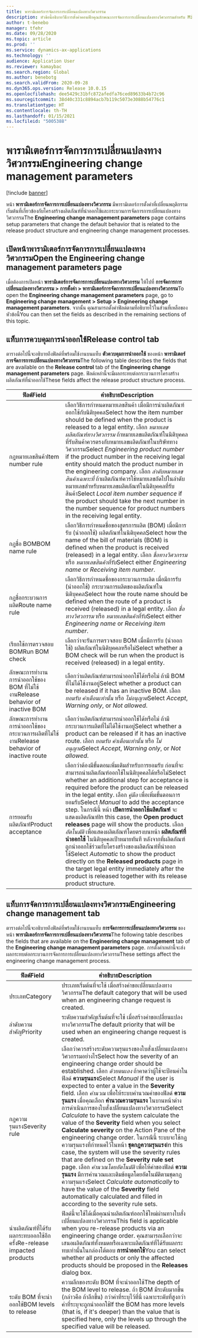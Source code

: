 ```yaml
---
title: พารามิเตอร์การจัดการการเปลี่ยนแปลงทางวิศวกรรม
description: หัวข้อนี้อธิบายวิธีการตั้งค่าคอนฟิกคุณลักษณะการจัดการการเปลี่ยนแปลงทางวิศวกรรมสำหรับ Microsoft Dynamics 365 Supply Chain Management
author: t-benebo
manager: tfehr
ms.date: 09/28/2020
ms.topic: article
ms.prod: ''
ms.service: dynamics-ax-applications
ms.technology: ''
audience: Application User
ms.reviewer: kamaybac
ms.search.region: Global
ms.author: benebotg
ms.search.validFrom: 2020-09-28
ms.dyn365.ops.version: Release 10.0.15
ms.openlocfilehash: dee5429c31bfc872afedfa76ced89633b4b72c96
ms.sourcegitcommit: 38d40c331c8894acb7b119c5073e3088b54776c1
ms.translationtype: HT
ms.contentlocale: th-TH
ms.lasthandoff: 01/15/2021
ms.locfileid: "5005388"
---
```

# <a name="engineering-change-management-parameters"></a><span data-ttu-id="f132a-103">พารามิเตอร์การจัดการการเปลี่ยนแปลงทางวิศวกรรม</span><span class="sxs-lookup"><span data-stu-id="f132a-103">Engineering change management parameters</span></span>

[!include [banner](../includes/banner.md)]

<span data-ttu-id="f132a-104">หน้า **พารามิเตอร์การจัดการการเปลี่ยนแปลงทางวิศวกรรม** มีพารามิเตอร์การตั้งค่าที่เปลี่ยนพฤติกรรมเริ่มต้นที่เกี่ยวข้องกับโครงสร้างผลิตภัณฑ์ที่นำออกใช้และกระบวนการจัดการการเปลี่ยนแปลงทางวิศวกรรม</span><span class="sxs-lookup"><span data-stu-id="f132a-104">The **Engineering change management parameters** page contains setup parameters that change the default behavior that is related to the release product structure and engineering change management processes.</span></span>

## <a name="open-the-engineering-change-management-parameters-page"></a><span data-ttu-id="f132a-105">เปิดหน้าพารามิเตอร์การจัดการการเปลี่ยนแปลงทางวิศวกรรม</span><span class="sxs-lookup"><span data-stu-id="f132a-105">Open the Engineering change management parameters page</span></span>

<span data-ttu-id="f132a-106">เมื่อต้องการเปิดหน้า **พารามิเตอร์การจัดการการเปลี่ยนแปลงทางวิศวกรรม** ให้ไปที่ **การจัดการการเปลี่ยนแปลงทางวิศวกรรม \> การตั้งค่า \> พารามิเตอร์การจัดการการเปลี่ยนแปลงทางวิศวกรรม**</span><span class="sxs-lookup"><span data-stu-id="f132a-106">To open the **Engineering change management parameters** page, go to **Engineering change management \> Setup \> Engineering change management parameters**.</span></span> <span data-ttu-id="f132a-107">จากนั้น คุณสามารถตั้งค่าฟิลด์ตามที่อธิบายไว้ในส่วนที่เหลือของหัวข้อนี้</span><span class="sxs-lookup"><span data-stu-id="f132a-107">You can then set the fields as described in the remaining sections of this topic.</span></span>

## <a name="release-control-tab"></a><span data-ttu-id="f132a-108">แท็บการควบคุมการนำออกใช้</span><span class="sxs-lookup"><span data-stu-id="f132a-108">Release control tab</span></span>

<span data-ttu-id="f132a-109">ตารางต่อไปนี้จะอธิบายถึงฟิลด์ที่พร้อมใช้งานบนแท็บ **ตัวควบคุมการนำออกใช้** ของหน้า **พารามิเตอร์การจัดการการเปลี่ยนแปลงทางวิศวกรรม**</span><span class="sxs-lookup"><span data-stu-id="f132a-109">The following table describes the fields that are available on the **Release control** tab of the **Engineering change management parameters** page.</span></span> <span data-ttu-id="f132a-110">ฟิลด์เหล่านี้จะมีผลกระทบต่อกระบวนการโครงสร้างผลิตภัณฑ์ที่นำออกใช้</span><span class="sxs-lookup"><span data-stu-id="f132a-110">These fields affect the release product structure process.</span></span>

| <span data-ttu-id="f132a-111">ฟิลด์</span><span class="sxs-lookup"><span data-stu-id="f132a-111">Field</span></span> | <span data-ttu-id="f132a-112">คำอธิบาย</span><span class="sxs-lookup"><span data-stu-id="f132a-112">Description</span></span> |
|---|---|
| <span data-ttu-id="f132a-113">กฎหมายเลขสินค้า</span><span class="sxs-lookup"><span data-stu-id="f132a-113">Item number rule</span></span> | <span data-ttu-id="f132a-114">เลือกวิธีการกำหนดหมายเลขสินค้า เมื่อมีการนำผลิตภัณฑ์ออกใช้กับนิติบุคคล</span><span class="sxs-lookup"><span data-stu-id="f132a-114">Select how the item number should be defined when the product is released to a legal entity.</span></span> <span data-ttu-id="f132a-115">เลือก *หมายเลขผลิตภัณฑ์ทางวิศวกรรม* ถ้าหมายเลขผลิตภัณฑ์ในนิติบุคคลที่รับสินค้าควรตรงกับหมายเลขผลิตภัณฑ์ในบริษัททางวิศวกรรม</span><span class="sxs-lookup"><span data-stu-id="f132a-115">Select *Engineering product number* if the product number in the receiving legal entity should match the product number in the engineering company.</span></span> <span data-ttu-id="f132a-116">เลือก *ลำดับหมายเลขสินค้าเฉพาะที่* ถ้าผลิตภัณฑ์ควรใช้หมายเลขถัดไปในลำดับหมายเลขสำหรับหมายเลขผลิตภัณฑ์ในนิติบุคคลที่รับสินค้า</span><span class="sxs-lookup"><span data-stu-id="f132a-116">Select *Local item number sequence* if the product should take the next number in the number sequence for product numbers in the receiving legal entity.</span></span> |
| <span data-ttu-id="f132a-117">กฎชื่อ BOM</span><span class="sxs-lookup"><span data-stu-id="f132a-117">BOM name rule</span></span> | <span data-ttu-id="f132a-118">เลือกวิธีการกำหนดชื่อของสูตรการผลิต (BOM) เมื่อมีการรับ (นำออกใช้) ผลิตภัณฑ์ในนิติบุคคล</span><span class="sxs-lookup"><span data-stu-id="f132a-118">Select how the name of the bill of materials (BOM) is defined when the product is received (released) in a legal entity.</span></span> <span data-ttu-id="f132a-119">เลือก *ชื่อทางวิศวกรรม* หรือ *หมายเลขสินค้าที่รับ*</span><span class="sxs-lookup"><span data-stu-id="f132a-119">Select either *Engineering name* or *Receiving item number*.</span></span> |
| <span data-ttu-id="f132a-120">กฎชื่อกระบวนการผลิต</span><span class="sxs-lookup"><span data-stu-id="f132a-120">Route name rule</span></span> | <span data-ttu-id="f132a-121">เลือกวิธีการกำหนดชื่อของกระบวนการผลิต เมื่อมีการรับ (นำออกใช้) กระบวนการผลิตของผลิตภัณฑ์ในนิติบุคคล</span><span class="sxs-lookup"><span data-stu-id="f132a-121">Select how the route name should be defined when the route of a product is received (released) in a legal entity.</span></span> <span data-ttu-id="f132a-122">เลือก *ชื่อทางวิศวกรรม* หรือ *หมายเลขสินค้าที่รับ*</span><span class="sxs-lookup"><span data-stu-id="f132a-122">Select either *Engineering name* or *Receiving item number*.</span></span> |
| <span data-ttu-id="f132a-123">เรียกใช้การตรวจสอบ BOM</span><span class="sxs-lookup"><span data-stu-id="f132a-123">Run BOM check</span></span> | <span data-ttu-id="f132a-124">เลือกว่าจะรันการตรวจสอบ BOM เมื่อมีการรับ (นำออกใช้) ผลิตภัณฑ์ในนิติบุคคลหรือไม่</span><span class="sxs-lookup"><span data-stu-id="f132a-124">Select whether a BOM check will be run when the product is received (released) in a legal entity.</span></span> |
| <span data-ttu-id="f132a-125">ลักษณะการทำงานการนำออกใช้ของ BOM ที่ไม่ใช้งาน</span><span class="sxs-lookup"><span data-stu-id="f132a-125">Release behavior of inactive BOM</span></span> | <span data-ttu-id="f132a-126">เลือกว่าผลิตภัณฑ์สามารถนำออกใช้ได้หรือไม่ ถ้ามี BOM ที่ไม่ได้ใช้งานอยู่</span><span class="sxs-lookup"><span data-stu-id="f132a-126">Select whether a product can be released if it has an inactive BOM.</span></span> <span data-ttu-id="f132a-127">เลือก *ยอมรับ* *คำเตือนเท่านั้น* หรือ *ไม่อนุญาต*</span><span class="sxs-lookup"><span data-stu-id="f132a-127">Select *Accept*, *Warning only*, or *Not allowed*.</span></span> |
| <span data-ttu-id="f132a-128">ลักษณะการทำงานการนำออกใช้ของกระบวนการผลิตที่ไม่ใช้งาน</span><span class="sxs-lookup"><span data-stu-id="f132a-128">Release behavior of inactive route</span></span> | <span data-ttu-id="f132a-129">เลือกว่าผลิตภัณฑ์สามารถนำออกใช้ได้หรือไม่ ถ้ามีกระบวนการผลิตที่ไม่ได้ใช้งานอยู่</span><span class="sxs-lookup"><span data-stu-id="f132a-129">Select whether a product can be released if it has an inactive route.</span></span> <span data-ttu-id="f132a-130">เลือก *ยอมรับ* *คำเตือนเท่านั้น* หรือ *ไม่อนุญาต*</span><span class="sxs-lookup"><span data-stu-id="f132a-130">Select *Accept*, *Warning only*, or *Not allowed*.</span></span>|
| <span data-ttu-id="f132a-131">การยอมรับผลิตภัณฑ์</span><span class="sxs-lookup"><span data-stu-id="f132a-131">Product acceptance</span></span> | <span data-ttu-id="f132a-132">เลือกว่าต้องมีขั้นตอนเพิ่มเติมสำหรับการยอมรับ ก่อนที่จะสามารถนำผลิตภัณฑ์ออกใช้ในนิติบุคคลได้หรือไม่</span><span class="sxs-lookup"><span data-stu-id="f132a-132">Select whether an additional step for acceptance is required before the product can be released in the legal entity.</span></span> <span data-ttu-id="f132a-133">เลือก *คู่มือ* เพื่อเพิ่มขั้นตอนการยอมรับ</span><span class="sxs-lookup"><span data-stu-id="f132a-133">Select *Manual* to add the acceptance step.</span></span> <span data-ttu-id="f132a-134">ในกรณีนี้ หน้า **เปิดการนำออกใช้ผลิตภัณฑ์** จะแสดงผลิตภัณฑ์</span><span class="sxs-lookup"><span data-stu-id="f132a-134">In this case, the **Open product releases** page will show the products.</span></span> <span data-ttu-id="f132a-135">เลือก *อัตโนมัติ* เพื่อแสดงผลิตภัณฑ์โดยตรงบนหน้า **ผลิตภัณฑ์ที่นำออกใช้** ในนิติบุคคลเป้าหมายทันที หลังจากที่ผลิตภัณฑ์ถูกนำออกใช้ร่วมกับโครงสร้างของผลิตภัณฑ์ที่นำออกใช้</span><span class="sxs-lookup"><span data-stu-id="f132a-135">Select *Automatic* to show the product directly on the **Released products** page in the target legal entity immediately after the product is released together with its release product structure.</span></span> |

## <a name="engineering-change-management-tab"></a><span data-ttu-id="f132a-136">แท็บการจัดการการเปลี่ยนแปลงทางวิศวกรรม</span><span class="sxs-lookup"><span data-stu-id="f132a-136">Engineering change management tab</span></span>

<span data-ttu-id="f132a-137">ตารางต่อไปนี้จะอธิบายถึงฟิลด์ที่พร้อมใช้งานบนแท็บ **การจัดการการเปลี่ยนแปลงทางวิศวกรรม** ของหน้า **พารามิเตอร์การจัดการการเปลี่ยนแปลงทางวิศวกรรม**</span><span class="sxs-lookup"><span data-stu-id="f132a-137">The following table describes the fields that are available on the **Engineering change management** tab of the **Engineering change management parameters** page.</span></span> <span data-ttu-id="f132a-138">การตั้งค่าเหล่านี้จะส่งผลกระทบต่อกระบวนการจัดการการเปลี่ยนแปลงทางวิศวกรรม</span><span class="sxs-lookup"><span data-stu-id="f132a-138">These settings affect the engineering change management process.</span></span>

| <span data-ttu-id="f132a-139">ฟิลด์</span><span class="sxs-lookup"><span data-stu-id="f132a-139">Field</span></span> | <span data-ttu-id="f132a-140">คำอธิบาย</span><span class="sxs-lookup"><span data-stu-id="f132a-140">Description</span></span> |
|---|---|
| <span data-ttu-id="f132a-141">ประเภท</span><span class="sxs-lookup"><span data-stu-id="f132a-141">Category</span></span> | <span data-ttu-id="f132a-142">ประเภทเริ่มต้นที่จะใช้ เมื่อสร้างคำขอเปลี่ยนแปลงทางวิศวกรรม</span><span class="sxs-lookup"><span data-stu-id="f132a-142">The default category that will be used when an engineering change request is created.</span></span> |
| <span data-ttu-id="f132a-143">ลำดับความสำคัญ</span><span class="sxs-lookup"><span data-stu-id="f132a-143">Priority</span></span> | <span data-ttu-id="f132a-144">ระดับความสำคัญเริ่มต้นที่จะใช้ เมื่อสร้างคำขอเปลี่ยนแปลงทางวิศวกรรม</span><span class="sxs-lookup"><span data-stu-id="f132a-144">The default priority that will be used when an engineering change request is created.</span></span> |
| <span data-ttu-id="f132a-145">กฎความรุนแรง</span><span class="sxs-lookup"><span data-stu-id="f132a-145">Severity rule</span></span> | <span data-ttu-id="f132a-146">เลือกว่าควรสร้างระดับความรุนแรงของใบสั่งเปลี่ยนแปลงทางวิศวกรรมอย่างไร</span><span class="sxs-lookup"><span data-stu-id="f132a-146">Select how the severity of an engineering change order should be established.</span></span> <span data-ttu-id="f132a-147">เลือก *ด้วยตนเอง* ถ้าคาดว่าผู้ใช้จะป้อนค่าในฟิลด์ **ความรุนแรง**</span><span class="sxs-lookup"><span data-stu-id="f132a-147">Select *Manual* if the user is expected to enter a value in the **Severity** field.</span></span> <span data-ttu-id="f132a-148">เลือก *คำนวณ* เพื่อให้ระบบคำนวณค่าของฟิลด์ **ความรุนแรง** เมื่อคุณเลือก **คำนวณความรุนแรง** ในบานหน้าต่างการดำเนินการของใบสั่งเปลี่ยนแปลงทางวิศวกรรม</span><span class="sxs-lookup"><span data-stu-id="f132a-148">Select *Calculate* to have the system calculate the value of the **Severity** field when you select **Calculate severity** on the Action Pane of the engineering change order.</span></span> <span data-ttu-id="f132a-149">ในกรณีนี้ ระบบจะใช้กฎความรุนแรงที่กำหนดไว้ในหน้า **ชุดกฎความรุนแรง**</span><span class="sxs-lookup"><span data-stu-id="f132a-149">In this case, the system will use the severity rules that are defined on the **Severity rule set** page.</span></span> <span data-ttu-id="f132a-150">เลือก *คำนวณโดยอัตโนมัติ* เพื่อให้ค่าของฟิลด์ **ความรุนแรง** มีการคำนวณและเติมข้อมูลโดยอัตโนมัติตามชุดกฎความรุนแรง</span><span class="sxs-lookup"><span data-stu-id="f132a-150">Select *Calculate automatically* to have the value of the **Severity** field automatically calculated and filled in according to the severity rule sets.</span></span> |
| <span data-ttu-id="f132a-151">นำผลิตภัณฑ์ที่ได้รับผลกระทบออกใช้อีกครั้ง</span><span class="sxs-lookup"><span data-stu-id="f132a-151">Re-release impacted products</span></span> | <span data-ttu-id="f132a-152">ฟิลด์นี้จะใช้ได้เมื่อคุณนำผลิตภัณฑ์ออกใช้ใหม่ผ่านทางใบสั่งเปลี่ยนแปลงทางวิศวกรรม</span><span class="sxs-lookup"><span data-stu-id="f132a-152">This field is applicable when you re-release products via an engineering change order.</span></span> <span data-ttu-id="f132a-153">คุณสามารถเลือกว่าจะเสนอผลิตภัณฑ์ทั้งหมดหรือเฉพาะผลิตภัณฑ์ที่ได้รับผลกระทบเท่านั้นในกล่องโต้ตอบ **การนำออกใช้**</span><span class="sxs-lookup"><span data-stu-id="f132a-153">You can select whether all products or only the affected products should be proposed in the **Releases** dialog box.</span></span> |
| <span data-ttu-id="f132a-154">ระดับ BOM ที่จะนำออกใช้</span><span class="sxs-lookup"><span data-stu-id="f132a-154">BOM levels to release</span></span> | <span data-ttu-id="f132a-155">ความลึกของระดับ BOM ที่จะนำออกใช้</span><span class="sxs-lookup"><span data-stu-id="f132a-155">The depth of the BOM level to release.</span></span> <span data-ttu-id="f132a-156">ถ้า BOM มีระดับมากขึ้น (กล่าวคือ ถ้าลึกขึ้น) กว่าค่าที่ระบุไว้ที่นี่ เฉพาะระดับที่สูงกว่าค่าที่ระบุจะถูกนำออกใช้</span><span class="sxs-lookup"><span data-stu-id="f132a-156">If the BOM has more levels (that is, if it's deeper) than the value that is specified here, only the levels up through the specified value will be released.</span></span> |
